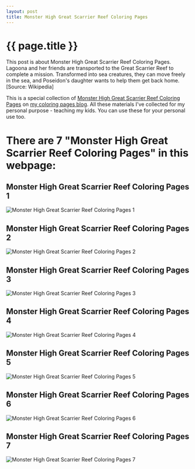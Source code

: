 ```yaml
---
layout: post
title: Monster High Great Scarrier Reef Coloring Pages
---
```


{{ page.title }}
================

This post is about Monster High Great Scarrier Reef Coloring Pages. Lagoona and her friends are transported to the Great Scarrier Reef to complete a mission. Transformed into sea creatures, they can move freely in the sea, and Poseidon's daughter wants to help them get back home. [Source: Wikipedia]

This is a special collection of  [Monster High Great Scarrier Reef Coloring Pages](https://coloring-pages.github.io/2022/1/17/Monster-High-Great-Scarrier-Reef-Coloring-Pages.html) on [my coloring pages blog](https://coloring-pages.github.io/). All these materials I've collected for my personal purpose - teaching my kids. You can use these for your personal use too.

# **There are 7 "Monster High Great Scarrier Reef Coloring Pages" in this webpage:**

## Monster High Great Scarrier Reef Coloring Pages 1

![Monster High Great Scarrier Reef Coloring Pages 1](https://coloring-pages.github.io/coloring-pages/Monster-High-Great-Scarrier-Reef-Coloring-Pages-1.png)

<script async src="https://pagead2.googlesyndication.com/pagead/js/adsbygoogle.js?client=ca-pub-6753140515841889" crossorigin="anonymous"></script> <ins class="adsbygoogle" style="display:block" data-ad-format="autorelaxed" data-ad-client="ca-pub-6753140515841889" data-ad-slot="5405745125"></ins><script>(adsbygoogle = window.adsbygoogle || []).push({}); </script>

## Monster High Great Scarrier Reef Coloring Pages 2

![Monster High Great Scarrier Reef Coloring Pages 2](https://coloring-pages.github.io/coloring-pages/Monster-High-Great-Scarrier-Reef-Coloring-Pages-2.png)

## Monster High Great Scarrier Reef Coloring Pages 3

![Monster High Great Scarrier Reef Coloring Pages 3](https://coloring-pages.github.io/coloring-pages/Monster-High-Great-Scarrier-Reef-Coloring-Pages-3.png)

## Monster High Great Scarrier Reef Coloring Pages 4

![Monster High Great Scarrier Reef Coloring Pages 4](https://coloring-pages.github.io/coloring-pages/Monster-High-Great-Scarrier-Reef-Coloring-Pages-4.png)

## Monster High Great Scarrier Reef Coloring Pages 5

![Monster High Great Scarrier Reef Coloring Pages 5](https://coloring-pages.github.io/coloring-pages/Monster-High-Great-Scarrier-Reef-Coloring-Pages-5.png)

## Monster High Great Scarrier Reef Coloring Pages 6

![Monster High Great Scarrier Reef Coloring Pages 6](https://coloring-pages.github.io/coloring-pages/Monster-High-Great-Scarrier-Reef-Coloring-Pages-6.png)

## Monster High Great Scarrier Reef Coloring Pages 7

![Monster High Great Scarrier Reef Coloring Pages 7](https://coloring-pages.github.io/coloring-pages/Monster-High-Great-Scarrier-Reef-Coloring-Pages-7.png)

<script async src="https://pagead2.googlesyndication.com/pagead/js/adsbygoogle.js?client=ca-pub-6753140515841889" crossorigin="anonymous"></script> <ins class="adsbygoogle" style="display:block" data-ad-format="autorelaxed" data-ad-client="ca-pub-6753140515841889" data-ad-slot="5405745125"></ins><script>(adsbygoogle = window.adsbygoogle || []).push({}); </script>

